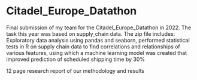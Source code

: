 # Citadel_Europe_Datathon

Final submission of my team for the Citadel_Europe_Datathon in 2022. The task this year was based on supply_chain data.
The zip file includes:
Exploratory data analysis using pandas and seaborn, performed statistical tests in R on supply chain data to
find correlations and relationships of various features, using which a machine learning model was created that
improved prediction of scheduled shipping time by 30%

12 page research report of our methodology and results

